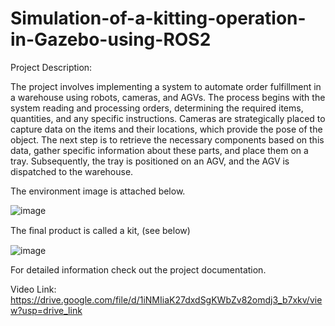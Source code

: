 # Simulation-of-a-kitting-operation-in-Gazebo-using-ROS2

Project Description:

The project involves implementing a system to automate order fulfillment in a warehouse using robots, cameras, and AGVs. The process begins with the system reading and processing orders, determining the required items, quantities, and any specific instructions. Cameras are strategically placed to capture data on the items and their locations, which provide the pose of the object. The next step is to retrieve the necessary components based on this data, gather specific information about these parts, and place them on a tray. Subsequently, the tray is positioned on an AGV, and the AGV is dispatched to the warehouse.

The environment image is attached below.

![image](https://github.com/chaitkul/Simulation-of-a-kitting-operation-in-Gazebo-using-ROS2/assets/127642282/00c31b39-9a41-4d36-b24a-6073ddd597f0)

The ﬁnal product is called a kit, (see below)

![image](https://github.com/chaitkul/Simulation-of-a-kitting-operation-in-Gazebo-using-ROS2/assets/127642282/e7f96296-f165-45db-a0fe-86a36b7d88dc)

For detailed information check out the project documentation.

Video Link: https://drive.google.com/file/d/1iNMIiaK27dxdSgKWbZv82omdj3_b7xkv/view?usp=drive_link
